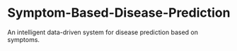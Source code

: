 # Symptom-Based-Disease-Prediction
An intelligent data-driven system for disease prediction based on symptoms. 
